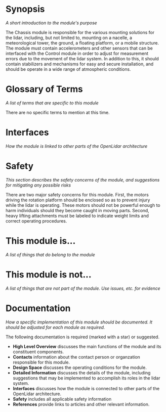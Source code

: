 # Synopsis
_A short introduction to the module's purpose_

The Chassis module is responsible for the various mounting solutions for the lidar, including, but not limited to, mounting on a nacelle, a meteorological tower, the ground, a floating platform, or a mobile structure. The module must contain accelerometers and other sensors that can be interfaced with the Control module in order to adjust for measurement errors due to the movement of the lidar system. In addition to this, it should contain stabilizers and mechanisms for easy and secure installation, and should be operate in a wide range of atmospheric conditions.

# Glossary of Terms
_A list of terms that are specific to this module_

There are no specific terms to mention at this time.

# Interfaces
_How the module is linked to other parts of the OpenLidar architecture_

# Safety
_This section describes the safety concerns of the module, and suggestions for mitigating any possible risks_

There are two major safety concerns for this module. First, the motors driving the rotation platform should be enclosed so as to prevent injury while the lidar is operating. These motors should not be powerful enough to harm individuals should they become caught in moving parts. Second, heavy lifting attachments must be labeled to indicate weight limits and correct operating procedures.

# This module is...
_A list of things that do belong to the module_

# This module is not...
_A list of things that are not part of the module. Use issues, etc. for evidence_

# Documentation
_How a specific implementation of this module should be documented. It should be adjusted for each module as required._

The following documentation is required (marked with a star) or suggested.
- **High Level Overview** discusses the main functions of the module and its constituent components.
- **Contacts** information about the contact person or organzation responsible for this module.
- **Design Space** discusses the operating conditions for the module.
- **Detailed Information** discusses the details of the module, including suggestions that may be implemented to accomplish its roles in the lidar system.
- **Interfaces** discusses how the module is connected to other parts of the OpenLidar architecture.
- **Safety** includes all applicable safety information
- **References** provide links to articles and other relevant information.

  
